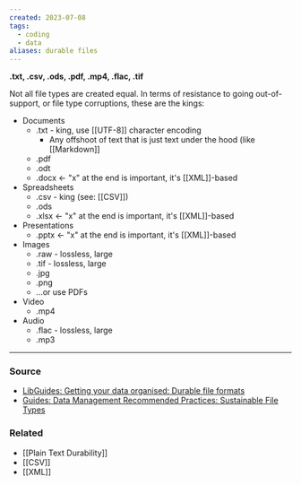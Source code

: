 ```yaml
---
created: 2023-07-08
tags:
  - coding
  - data
aliases: durable files
---
```

**.txt, .csv, .ods, .pdf, .mp4, .flac, .tif**

Not all file types are created equal. In terms of resistance to going out-of-support, or file type corruptions, these are the kings:

- Documents
    - .txt - king, use [[UTF-8]] character encoding
        - Any offshoot of text that is just text under the hood (like [[Markdown]]
    - .pdf
    - .odt
    - .docx ← "x" at the end is important, it's [[XML]]-based
- Spreadsheets
    - .csv - king (see: [[CSV]])
    - .ods
    - .xlsx ← "x" at the end is important, it's [[XML]]-based
- Presentations
    - .pptx ← "x" at the end is important, it's [[XML]]-based
- Images
    - .raw - lossless, large
    - .tif - lossless, large
    - .jpg
    - .png
    - ...or use PDFs
- Video
    - .mp4
- Audio
    - .flac - lossless, large
    - .mp3

****
### Source
- [LibGuides: Getting your data organised: Durable file formats](https://latrobe.libguides.com/dataorganisation/fileformats)
- [Guides: Data Management Recommended Practices: Sustainable File Types](https://guides.library.upenn.edu/datamgmt/fileformats)

### Related
- [[Plain Text Durability]] 
- [[CSV]] 
- [[XML]]